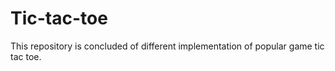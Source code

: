 # Tic-tac-toe
This repository is concluded of different implementation of popular game tic tac toe.
